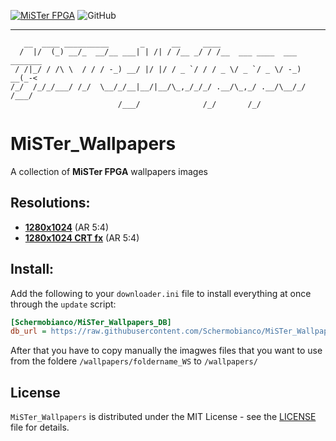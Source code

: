 [![MiSTer FPGA](https://img.shields.io/badge/MiSTer-FPGA-blue?logo=applearcade&logoColor=FFFFFF&style=flat-square)](https://misterfpga.org/)
![GitHub](https://img.shields.io/github/license/Schermobianco/MiSTer_Wallpapers?style=flat-square)

___
```
   __  ____ __________       _      __     ____                         
  /  |/  (_) __/_  __/__ ___| | /| / /__ _/ / /__  ___ ____  ___ _______
 / /|_/ / /\ \  / / / -_) __/ |/ |/ / _ `/ / / _ \/ _ `/ _ \/ -_) __(_-<
/_/  /_/_/___/ /_/  \__/_/__|__/|__/\_,_/_/_/ .__/\_,_/ .__/\__/_/ /___/
                        /___/              /_/       /_/                
```
# MiSTer_Wallpapers
A collection of **MiSTer FPGA** wallpapers images

## Resolutions:
- **[1280x1024](/wallpapers/1280x1024_WS/)** (AR 5:4)
- **[1280x1024 CRT fx](/wallpapers/1280x1024_CRTfx_WS/)** (AR 5:4)


## Install:
Add the following to your `downloader.ini` file to install everything at once through the `update` script:

```ini
[Schermobianco/MiSTer_Wallpapers_DB]
db_url = https://raw.githubusercontent.com/Schermobianco/MiSTer_Wallpapers_DB/db/db.json.zip
```

After that you have to copy manually the imagwes files that you want to use from the foldere `/wallpapers/foldername_WS` to `/wallpapers/`

## License
``MiSTer_Wallpapers`` is distributed under the MIT License - see the [LICENSE](LICENSE) file for details.
